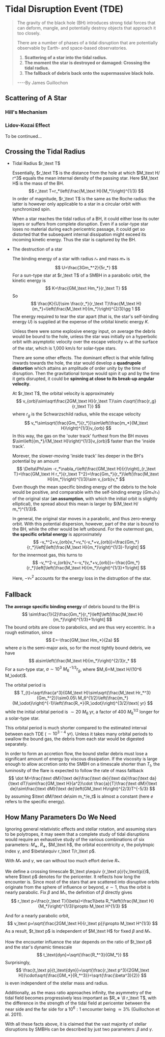 # Tidal Disruption Event (TDE)

> The gravity of the black hole (BH) introduces strong tidal forces that can deform, mangle, and potentially destroy objects that approach it too closely.
>
> There are a number of phases of a tidal disruption that are potentially observable by Earth- and space-based observatories.
>
> 1. **Scattering of a star into the tidal radius.**
> 2. **The moment the star is destroyed or damaged: Crossing the tidal radius.**
> 3. **The fallback of debris back onto the supermassive black hole.**
>
> ----By James Guillochon

## Scattering of A Star

### Hill's Mechanism

### Lidov-Kozai Effect

To be continued...

## Crossing the Tidal Radius

- Tidal Radius $r_\text T$

  Essentially, $r_\text T$ is the distance from the hole at which $M_\text H/ r^3$ equals the mean internal density of the passing star. Here $M_\text H$ is the mass of the BH.
  $$
  r_\text T=r_*\left(\frac{M_\text H}{M_*}\right)^{1/3}
  $$
  In order of magnitude, $r_\text T$ is the same as the Roche radius: the latter is however only applicable to a star in a circular orbit with synchronized spin.

  When a star reaches the tidal radius of a BH, it could either lose its outer layers or suffers from complete disruption. Even if a solar-type star loses no material during each pericentric passage, it could get so distorted that the subsequent internal dissipation might exceed its incoming kinetic energy. Thus the star is captured by the BH.

- The destruction of a star

  The binding energy of a star with radius $r_*$ and mass $m_*$ is
  $$
  U=\frac{3Gm_*^2}{5r_*}
  $$
  For a sun-type star at $r_\text T$ of a SMBH in a parabolic orbit, the kinetic energy is
  $$
  K=\frac{GM_\text Hm_*}{r_\text T}
  $$
  So
  $$
  \frac{K}{U}\sim \frac{r_*}{r_\text T}\frac{M_\text H}{m_*}=\left(\frac{M_\text H}{m_*}\right)^{2/3}\gg 1
  $$
  The energy required to tear the star apart (that is, the star's self-binding energy $U$) is supplied at the expense of the orbital kinetic energy $K$.

  Unless there were some explosive energy input, on average the debris would be bound to the hole, unless the star was initially on a hyperbolic orbit with asymptotic velocity over the escape velocity $v_*$ at the surface of the star, which is 1,000 km/s for solar-type stars.

  There are some other effects. The dominant effect is that while falling inwards towards the hole, the star would develop a **quadrupole distortion** which attains an amplitude of order unity by the time of disruption. Then the gravitational torque would spin it up and by the time it gets disrupted, it could be **spinning at close to its break-up angular velocity**.

  At $r_\text T$, the orbital velocity is approximately
  $$
  v_{orb}\sim\sqrt\frac{2GM_\text H}{r_\text T}\sim c\sqrt{\frac{r_g}{r_\text T}}
  $$
  where $r_g$ is the Schwarzschild radius, while the escape velocity
  $$
  v_*\sim\sqrt{\frac{Gm_*}{r_*}}\sim\left(\frac{m_*}{M_\text H}\right)^{1/3}v_{orb}
  $$
  In this way, the gas on the 'outer track' furthest from the BH moves $\sim\left({m_*}/{M_\text H}\right)^{1/3}v_{orb}$ faster than the 'inside track'.

  Morever, the slower-moving 'inside track' lies deeper in the BH's potential by an amount
  $$
  \Delta\Phi\sim -r_*\nabla_r\left(\frac{GM_\text H}{r}\right)_{r_\text T}=\frac{GM_\text H r_*}{r_\text T^2}=\frac{Gm_*}{r_*}\left(\frac{M_\text H}{m_*}\right)^{1/3}\sim v_{orb}v_*
  $$
  Even though the mean specific binding energy of the debris to the hole would be positive, and comparable with the self-binding energy ($Gm_*/r_*$) of the original star (**an assumption**, with which the initial orbit is slightly elliptical), the spread about this mean is larger by $(M_\text H/ m_*)^{1/3}$.
  
  In general, the original star moves in a parabolic, and thus zero-energy orbit. With this potential dispersion, however, part of the star is bound to the BH, while the other would be left unbound. For the outermost gas, **the specific orbital energy** is approximately
  $$
  -v_*^2+v_{orb}v_*=v_*(-v_*+v_{orb})=\frac{Gm_*}{r_*}\left[\left(\frac{M_\text H}{m_*}\right)^{1/3}-1\right]
  $$
  for the innermost gas, this turns to
  $$
  -v_*^2-v_{orb}v_*=-v_*(v_*+v_{orb})=-\frac{Gm_*}{r_*}\left[\left(\frac{M_\text H}{m_*}\right)^{1/3}+1\right]
  $$
  
  Here, $-v_*^2$ accounts for the energy loss in the distruption of the star.

## Fallback

**The average specific binding energy** of debris bound to the BH is
$$
\sim\frac{1}{2}\frac{Gm_*}{r_*}\left[\left(\frac{M_\text H}{m_*}\right)^{1/3}+1\right]
$$
The bound orbits are close to parabolics, and are thus very eccentric. In a rough estimation, since
$$
E=-\frac{GM_\text Hm_*}{2a}
$$
where $a$ is the semi-major axis, so for the most tightly bound debris, we have
$$
a\sim\left(\frac{M_\text H}{m_*}\right)^{2/3}r_*
$$
For a sun-type star, $a\sim10^3\ M_6^{-1/3}r_g$, where $M_6=M_\text H/(10^6 M_\odot)$.

The orbital period is
$$
T_{t}=\sqrt\frac{a^3}{GM_\text H}\sim\sqrt{\frac{M_\text Hr_*^3}{Gm_*^2}}\sim0.05\ M_6^{1/2}\left(\frac{m_*}{M_\odot}\right)^{-1}\left(\frac{R_*}{R_\odot}\right)^{3/2}\text{ yr}
$$
while the initial orbital period is $\sim 20\ M_6\text{ yr}$, a factor of $400\ M_6^{1/2}$ longer for a solar-type star.

This orbital period is much shorter compared to the estimated interval between each TDE ($\sim 10^{3-4}\text{ yr}$). Unless it takes many orbital periods to swallow the bound gas, the debris from each star would be digested separately.

In order to form an accretion flow, the bound stellar debris must lose a significant amount of energy by viscous dissipation. If the viscosity is large enough to allow accretion onto the SMBH on a timescale shorter than $T_t$, the luminosity of the flare is expected to follow the rate of mass fallback
$$
\dot M=\frac{\text dM}{\text de}\frac{\text de}{\text da}\frac{\text da}{\text dT}\sim\frac{GM_\text H}{a^2}\cdot \frac{a}{T}\frac{\text dM}{\text de}\sim\frac{\text dM}{\text de}\left(GM_\text H\right)^{2/3}T^{-5/3}
$$
by assuming $\text dM/\text de\sim m_*/e_t$ is almost a constant (here $e$ refers to the specific energy).



## How Many Parameters Do We Need

Ignoring general relativistic effects and stellar rotation, and assuming stars to be polytropes, it may seem that a complete study of tidal disruptions would require an exhaustive study of the various combinations of six parameters: $M_∗$, $R_∗$, $M_\text h$, the orbital eccentricity $e$, the polytropic index $\gamma$, and $\beta\equiv  r_\text T/r_\text p$.

With $M_*$ and $\gamma$, we can without too much effort derive $R_*$.

We define a crossing timescale $t_\text p\equiv {r_\text p}/{v_\text{p}}$, where $\text p$ denotes for the pericenter. It reflects how long the encounter is. Since most of the stars that are scattered into disruptive orbits originate from the sphere of influence or beyond, $e\sim1$, thus the orbit is nearly parabolic. Fix $\beta$ and $M_*$, the definition of $\beta$ directly gives
$$
r_\text p=\frac{r_\text T}{\beta}=\frac1\beta R_*\left(\frac{M_\text H}{M_*}\right)^{1/3}\propto M_\text H^{1/3}
$$

And for a nearly parabolic orbit,
$$
v_\text p=\sqrt{\frac{2GM_\text H}{r_\text p}}\propto M_\text H^{1/3}
$$
As a result, $t_\text p$ is independent of $M_\text H$ for fixed $\beta$ and $M_*$.

How the encounter influence the star depends on the ratio of $t_\text p$ and the star's dynamic timescale
$$
t_\text{dyn}=\sqrt{\frac{R_*^3}{GM_*}}
$$
Surprisingly,
$$
\frac{t_\text p}{t_\text{dyn}}=\sqrt{\frac{r_\text p^3}{2GM_\text H}}\cdot\sqrt{\frac{GM_*}{R_*^3}}=\sqrt{\frac{\beta^3}{2}}
$$
is even independent of the stellar mass and radius.

Additionally, as the mass ratio approaches infinity, the asymmetry of the tidal field becomes progressively less important as $R_∗ \ll r_\text T$, with the difference in the strength of the tidal field at pericenter between the near side and the far side for a $10^6:1$ encounter being $\simeq3\%$ (Guillochon et al. 2011).

With all these facts above, it is claimed that the vast majority of stellar disruptions by SMBHs can be described by just two parameters: $\beta$ and $\gamma$.